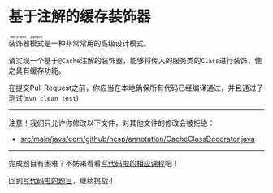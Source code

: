 # 基于注解的缓存装饰器

<ruby>装饰器模式<rt>decorator pattern</rt></ruby>是一种非常常用的高级设计模式。

请实现一个基于`@Cache`注解的装饰器，能够将传入的服务类的`Class`进行装饰，使之具有缓存功能。

在提交Pull Request之前，你应当在本地确保所有代码已经编译通过，并且通过了测试(`mvn clean test`)

-----
注意！我们只允许你修改以下文件，对其他文件的修改会被拒绝：
- [src/main/java/com/github/hcsp/annotation/CacheClassDecorator.java](https://github.com/hcsp/annotation-based-cache-decorator/blob/master/src/main/java/com/github/hcsp/annotation/CacheClassDecorator.java)
-----


完成题目有困难？不妨来看看[写代码啦的相应课程](https://xiedaimala.com/tasks/9bf0fb20-929d-4e17-891a-4673291d74a0)吧！

回到[写代码啦的题目](https://xiedaimala.com/tasks/9bf0fb20-929d-4e17-891a-4673291d74a0/quizzes/1b0fc390-74ad-4f55-b355-90b8a9154cc5)，继续挑战！ 
